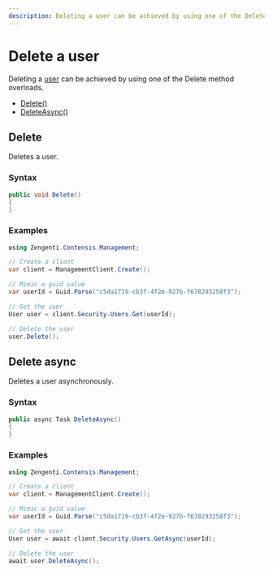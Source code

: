 ```yaml
---
description: Deleting a user can be achieved by using one of the Delete method overloads.
---
```

# Delete a user

Deleting a [user](/model/user.md) can be achieved by using one of the Delete method overloads.

* [Delete()](#delete)
* [DeleteAsync()](#delete-async)

## Delete

Deletes a user.

### Syntax

```cs
public void Delete()
{    
}
```

### Examples

```cs
using Zengenti.Contensis.Management;

// Create a client
var client = ManagementClient.Create();

// Mimic a guid value
var userId = Guid.Parse("c5da1719-cb3f-4f2e-927b-f678293258f3");

// Get the user
User user = client.Security.Users.Get(userId);

// Delete the user
user.Delete();
```

## Delete async

Deletes a user asynchronously.

### Syntax

```cs
public async Task DeleteAsync()
{    
}
```

### Examples

```cs
using Zengenti.Contensis.Management;

// Create a client
var client = ManagementClient.Create();

// Mimic a guid value
var userId = Guid.Parse("c5da1719-cb3f-4f2e-927b-f678293258f3");

// Get the user
User user = await client.Security.Users.GetAsync(userId);

// Delete the user
await user.DeleteAsync();
```